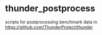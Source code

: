 # thunder_postprocess

scripts for postprocessing benchmark data in https://github.com/ThunderProject/thunder
